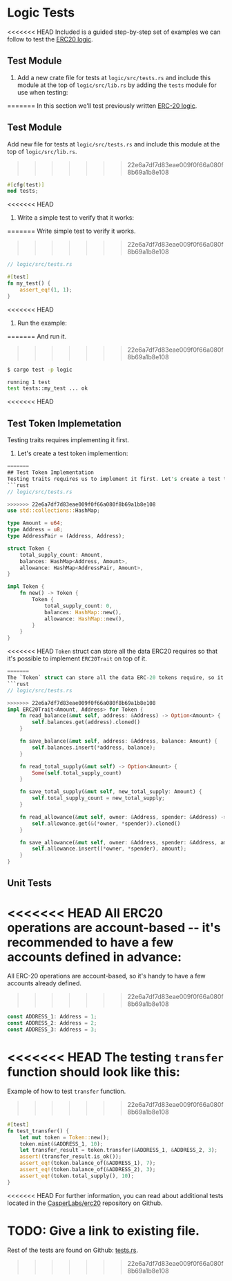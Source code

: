 # Logic Tests
<<<<<<< HEAD
Included is a guided step-by-step set of examples we can follow to test the [ERC20 logic](logic.html).

## Test Module
1. Add a new crate file for tests at `logic/src/tests.rs` and include this module at the top of `logic/src/lib.rs` by adding the  `tests` module for use when testing:

=======
In this section we'll test previously written [ERC-20 logic](logic).

## Test Module
Add new file for tests at `logic/src/tests.rs` and include this module at the top of `logic/src/lib.rs`.
>>>>>>> 22e6a7df7d83eae009f0f66a080f8b69a1b8e108
```rust
#[cfg(test)]
mod tests;
```
<<<<<<< HEAD
1. Write a simple test to verify that it works:

=======
Write simple test to verify it works.
>>>>>>> 22e6a7df7d83eae009f0f66a080f8b69a1b8e108
```rust
// logic/src/tests.rs

#[test]
fn my_test() {
    assert_eq!(1, 1);
}
```
<<<<<<< HEAD
1. Run the example:

=======
And run it.
>>>>>>> 22e6a7df7d83eae009f0f66a080f8b69a1b8e108
```bash
$ cargo test -p logic

running 1 test
test tests::my_test ... ok
```

<<<<<<< HEAD
## Test Token Implemetation
Testing traits requires implementing it first. 

1. Let's create a test token implemention:

```rust
=======
## Test Token Implementation
Testing traits requires us to implement it first. Let's create a test token struct.
```rust
// logic/src/tests.rs

>>>>>>> 22e6a7df7d83eae009f0f66a080f8b69a1b8e108
use std::collections::HashMap;

type Amount = u64;
type Address = u8;
type AddressPair = (Address, Address);

struct Token {
    total_supply_count: Amount,
    balances: HashMap<Address, Amount>,
    allowance: HashMap<AddressPair, Amount>,
}

impl Token {
    fn new() -> Token {
        Token {
            total_supply_count: 0,
            balances: HashMap::new(),
            allowance: HashMap::new(),
        }
    }
}
```
<<<<<<< HEAD
`Token` struct can store all the data ERC20 requires so that it's possible to implement `ERC20Trait` on top of it.

```rust
=======
The `Token` struct can store all the data ERC-20 tokens require, so it's possible to implement `ERC20Trait` on top of it.
```rust
// logic/src/tests.rs

>>>>>>> 22e6a7df7d83eae009f0f66a080f8b69a1b8e108
impl ERC20Trait<Amount, Address> for Token {
    fn read_balance(&mut self, address: &Address) -> Option<Amount> {
        self.balances.get(address).cloned()
    }

    fn save_balance(&mut self, address: &Address, balance: Amount) {
        self.balances.insert(*address, balance);
    }

    fn read_total_supply(&mut self) -> Option<Amount> {
        Some(self.total_supply_count)
    }

    fn save_total_supply(&mut self, new_total_supply: Amount) {
        self.total_supply_count = new_total_supply;
    }

    fn read_allowance(&mut self, owner: &Address, spender: &Address) -> Option<Amount> {
        self.allowance.get(&(*owner, *spender)).cloned()
    }

    fn save_allowance(&mut self, owner: &Address, spender: &Address, amount: Amount) {
        self.allowance.insert((*owner, *spender), amount);
    }
}
```

## Unit Tests
<<<<<<< HEAD
All ERC20 operations are account-based -- it's recommended to have a few accounts defined in advance:
=======
All ERC-20 operations are account-based, so it's handy to have a few accounts already defined.
>>>>>>> 22e6a7df7d83eae009f0f66a080f8b69a1b8e108
```rust
const ADDRESS_1: Address = 1;
const ADDRESS_2: Address = 2;
const ADDRESS_3: Address = 3;
```
<<<<<<< HEAD
The testing `transfer` function should look like this:
=======
Example of how to test `transfer` function.
>>>>>>> 22e6a7df7d83eae009f0f66a080f8b69a1b8e108
```rust
#[test]
fn test_transfer() {
    let mut token = Token::new();
    token.mint(&ADDRESS_1, 10);
    let transfer_result = token.transfer(&ADDRESS_1, &ADDRESS_2, 3);
    assert!(transfer_result.is_ok());
    assert_eq!(token.balance_of(&ADDRESS_1), 7);
    assert_eq!(token.balance_of(&ADDRESS_2), 3);
    assert_eq!(token.total_supply(), 10);
}
```
<<<<<<< HEAD
For further information, you can read about additional tests located in the [CasperLabs/erc20](https://github.com/CasperLabs/erc20) repository on Github.

TODO: Give a link to existing file.
=======
Rest of the tests are found on Github: [tests.rs](https://github.com/CasperLabs/erc20/blob/master/logic/src/tests.rs).
>>>>>>> 22e6a7df7d83eae009f0f66a080f8b69a1b8e108
